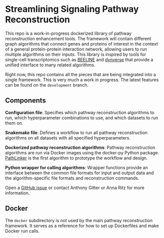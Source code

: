 # Streamlining Signaling Pathway Reconstruction

This repo is a work-in-progress dockerized library of pathway reconstruction enhancement tools.
The framework will contain different graph algorithms that connect genes and proteins of interest in the context of a general protein-protein interaction network, allowing users to run multiple algorithms on their inputs.
This library is inspired by tools for single-cell transcriptomics such as [BEELINE](https://github.com/Murali-group/Beeline) and [dynverse](https://github.com/dynverse) that provide a unified interface to many related algorithms.

Right now, this repo contains all the pieces that are being integrated into a single framework.
This is very much a work in progress.
The latest features can be found on the `development` branch.

## Components
**Configuration file**: Specifies which pathway reconstruction algorithms to run, which hyperparameter combinations to use, and which datasets to run them on.

**Snakemake file**: Defines a workflow to run all pathway reconstruction algorithms on all datasets with all specified hyperparameters.

**Dockerized pathway reconstruction algorithms**: Pathway reconstruction algorithms are run via Docker images using the docker-py Python package.
[PathLinker](https://github.com/Murali-group/PathLinker) is the first algorithm to prototype the workflow and design.

**Python wrapper for calling algorithms**: Wrapper functions provide an interface between the common file formats for input and output data and the algorithm-specific file formats and reconstruction commands.

Open a [GitHub issue](https://github.com/Reed-CompBio/pathway-reconstruction-enhancer/issues) or contact Anthony Gitter or Anna Ritz for more information.

## Docker
The `docker` subdirectory is not used by the main pathway reconstruction framework.
It serves as a reference for how to set up Dockerfiles and make Docker run calls.

